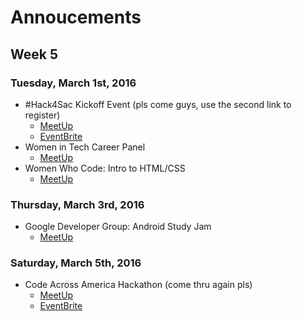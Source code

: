 # Annoucements
## Week 5
### Tuesday, March 1st, 2016
 - #Hack4Sac‬ Kickoff Event (pls come guys, use the second link to register)
   - [MeetUp](http://www.meetup.com/Code4Sac/events/227999728/)
   - [EventBrite](http://www.eventbrite.com/e/hack4sac-kickoff-event-registration-21014497929?aff=esli&utm_source=li&utm_medium=discovery&utm_content=attendeeshare&utm_campaign=social&utm_term=listing)
 - Women in Tech Career Panel
   - [MeetUp](http://www.meetup.com/Elk-Grove-Tech-Connect/events/229000199/)
 - Women Who Code: Intro to HTML/CSS
   - [MeetUp](http://www.meetup.com/Women-Who-Code-Sacramento/events/228349321/)

### Thursday, March 3rd, 2016
 - Google Developer Group: Android Study Jam
   - [MeetUp](http://www.meetup.com/gdgsacramento/events/228959274/)

### Saturday, March 5th, 2016
 - Code Across America Hackathon (come thru again pls)
   - [MeetUp](http://www.meetup.com/Code4Sac/events/228727097/)
   - [EventBrite](https://www.eventbrite.com/e/sacramento-county-civic-hackathon-tickets-21410020949?aff=cfs-meetup)
